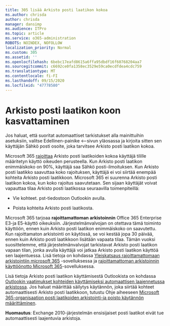 ```yaml
---
title: 305 lisää Arkisto posti laatikon kokoa
ms.author: chrisda
author: chrisda
manager: dansimp
ms.audience: ITPro
ms.topic: article
ms.service: o365-administration
ROBOTS: NOINDEX, NOFOLLOW
localization_priority: Normal
ms.custom: 305
ms.assetid: ''
ms.openlocfilehash: 6bebc17eafd8615a6ffa95dbdf16f60768204aa7
ms.sourcegitcommit: c6692ce0fa1358ec3529e59ca0ecdfdea4cdc759
ms.translationtype: MT
ms.contentlocale: fi-FI
ms.lasthandoff: 09/15/2020
ms.locfileid: "47778580"
---
```

# <a name="increase-the-archive-mailbox-size"></a>Arkisto posti laatikon koon kasvattaminen


Jos haluat, että suoritat automaattiset tarkistukset alla mainittuihin asetuksiin, valitse Edellinen-painike <--sivun yläosassa ja kirjoita sitten sen käyttäjän Sähkö posti osoite, joka tarvitsee Arkisto posti laatikon kokoa.

Microsoft 365 [rajoittaa](https://docs.microsoft.com/office365/servicedescriptions/exchange-online-service-description/exchange-online-limits#mailbox-storage-limits) Arkisto posti laatikoiden kokoa käyttäjä tilille määritetyn käyttö oikeuden perusteella. Kun Arkisto posti laatikon enimmäiskoko on 90%, käyttäjä saa Sähkö posti-ilmoituksen. Kun Arkisto posti laatikko saavuttaa koko rajoituksen, käyttäjä ei voi siirtää enempää kohteita Arkisto posti laatikkoon. Microsoft 365 ei suurenna Arkisto posti laatikon kokoa, kun koko rajoitus saavutetaan. Sen sijaan käyttäjät voivat vapauttaa tilaa Arkisto posti laatikossa seuraavilla toimenpiteillä:

- Vie kohteet. pst-tiedostoon Outlookin avulla.

- Poista kohteita Arkisto posti laatikosta.

Microsoft 365 tarjoaa **rajoittamattoman arkistoinnin** Office 365 Enterprise E3-ja E5-käyttö oikeuksiin. Järjestelmänvalvojan on otettava tämä toiminto käyttöön, ennen kuin Arkisto posti laatikon enimmäiskoko on saavutettu. Kun rajoittamaton arkistointi on käytössä, se voi kestää jopa 30 päivää, ennen kuin Arkisto posti laatikkoon lisätään vapaata tilaa. Tämän vuoksi suosittelemme, että järjestelmänvalvojat tarkistavat Arkisto posti laatikon vapaan tilan, jonka avulla käyttäjä voi jatkaa Arkisto posti laatikon käyttöä sen laajentuessa. Lisä tietoja on kohdassa [Yleiskatsaus rajoittamattomaan arkistointiin microsoft 365](https://docs.microsoft.com/microsoft-365/compliance/unlimited-archiving) -sovelluksessa ja [rajoittamattoman arkistoinnin käyttöönotto Microsoft 365](https://docs.microsoft.com/microsoft-365/compliance/enable-unlimited-archiving)-sovelluksessa.

Lisä tietoja Arkisto posti laatikon käyttämisestä Outlookista on kohdassa [Outlookin vaatimukset kohteiden käyttämiseksi automaattisen laajennetussa arkistossa](https://docs.microsoft.com/microsoft-365/compliance/unlimited-archiving#outlook-requirements-for-accessing-items-in-an-auto-expanded-archive). Jos haluat määrittää säilytys käytännön, joka siirtää kohteet automaattisesti Arkisto posti laatikkoon, tutustu Ohje aiheeseen [Microsoft 365-organisaation posti laatikoiden arkistointi-ja poisto käytännön määrittäminen](https://docs.microsoft.com/microsoft-365/compliance/set-up-an-archive-and-deletion-policy-for-mailboxes).

**Huomautus**: Exchange 2010-järjestelmän ensisijaiset posti laatikot eivät tue automaattisesti laajentuvia arkistoja.
